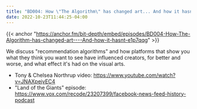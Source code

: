 ```yaml
---
title: "BD004: How \"The Algorithm\" has changed art... And how it hasn't"
date: 2022-10-23T11:44:25-04:00
---
```


{{< anchor "https://anchor.fm/bit-depth/embed/episodes/BD004-How-The-Algorithm-has-changed-art----And-how-it-hasnt-e1p7qqg" >}}

We discuss "recommendation algorithms" and how platforms that show you what they
think you want to see have influenced creators, for better and worse, and what
effect it's had on the visual arts.

* Tony & Chelsea Northrup video: https://www.youtube.com/watch?v=JNAXpejvEC4
* "Land of the Giants" episode: https://www.vox.com/recode/23207399/facebook-news-feed-history-podcast


